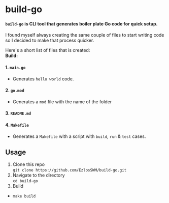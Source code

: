 # build-go
#### `build-go` is CLI tool that generates boiler plate Go code for quick setup. 

I found myself always creating the same couple of files to start writing code so I decided to make that process quicker.

Here's a short list of files that is created:  
**Build:** 
#### 1. `main.go`
- Generates `hello world` code.
#### 2. `go.mod`
- Generates a `mod` file with the name of the folder
#### 3. `README.md`
#### 4. `Makefile`
- Generates a `Makefile` with a script with `build`, `run` & `test` cases.

## Usage 
1. Clone this repo  
`git clone https://github.com/EzlosSWM/build-go.git`
2. Navigate to the directory  
`cd build-go`
3. Build 
- `make build` 
